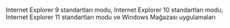 Internet Explorer 9 standartları modu, Internet Explorer 10 standartları modu, Internet Explorer 11 standartları modu ve Windows Mağazası uygulamaları